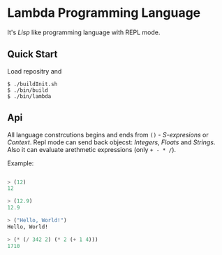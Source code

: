 # Lambda Programming Language

It's _Lisp_ like programming language with REPL mode.

## Quick Start

Load repositry and
```console 
$ ./buildInit.sh
$ ./bin/build
$ ./bin/lambda
```
## Api 

All language constrcutions begins and ends from `()` - _S-expresions_ or _Context_. Repl mode can send back objecst: _Integers_, _Floats_ and _Strings_. Also it can evaluate arethmetic expressions (only `+ - * /`).

Example:

``` lisp

> (12)
12

> (12.9)
12.9

> ("Hello, World!")
Hello, World!

> (* (/ 342 2) (* 2 (+ 1 4)))
1710

```
